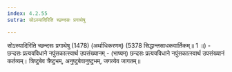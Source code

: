 ```yaml
---
index: 4.2.55
sutra: सोऽस्यादिरिति च्छन्दसः प्रगाथेषु

---
```

 सोऽस्यादिरिति च्छन्दसः प्रगाथेषु (1478) (अर्थाधिकरणम्) (5378 सिद्धान्तसाधकवार्तिकम्॥ 1 ॥) - छन्दसः प्रत्ययविधाने नपुंसकात्स्वार्थ उपसंख्यानम् - (भाष्यम्) छन्दसः प्रत्ययविधाने नपुंसकात्स्वार्थ उपसंख्यानं कर्तव्यम्। त्रिष्टुबेव त्रैष्टुभम्, अनुष्टुबेवानुष्टुभम्, जगत्येव जागतम्॥ 